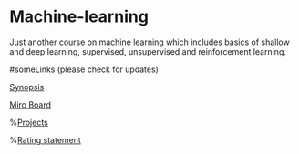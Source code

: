 # Machine-learning
Just another course on machine learning which includes basics of shallow and deep learning, supervised, unsupervised and reinforcement learning. 

#someLinks (please check for updates)

[Synopsis](https://www.overleaf.com/read/whysrycbffkd#b871b9)

[Miro Board](https://miro.com/app/board/uXjVNYlLf2k=/?moveToWidget=3458764600065318178&cot=14)

%[Projects](https://docs.google.com/spreadsheets/d/1sZmempRwKdUdOtRgDYm-iYP69NNxRpOmbrqMPu25DaI/edit?usp=sharing)

%[Rating statement](https://docs.google.com/spreadsheets/d/1xUPaHjQtnzD-iFY20a0Ug41g_Fu1jQuMrdZZc28Gcv0/edit?usp=sharing)

